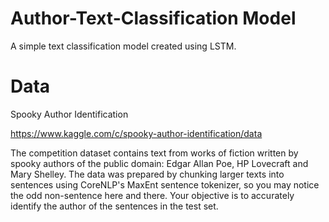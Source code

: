 # Author-Text-Classification Model

A simple text classification model created using LSTM.

# Data

Spooky Author Identification

https://www.kaggle.com/c/spooky-author-identification/data

The competition dataset contains text from works of fiction written by spooky authors of the public domain: Edgar Allan Poe, HP Lovecraft and Mary Shelley. The data was prepared by chunking larger texts into sentences using CoreNLP's MaxEnt sentence tokenizer, so you may notice the odd non-sentence here and there. Your objective is to accurately identify the author of the sentences in the test set.
